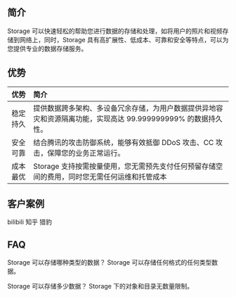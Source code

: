 ## 简介

Storage 可以快速轻松的帮助您进行数据的存储和处理，如将用户的照片和视频存储到网络上，同时，Storage 具有高扩展性、低成本、可靠和安全等特点，可以为您提供专业的数据存储服务。


## 优势

|优势|简介|
|:---:|:---|
|稳定持久|提供数据跨多架构、多设备冗余存储，为用户数据提供异地容灾和资源隔离功能，实现高达 99.999999999% 的数据持久性。|
|安全可靠|结合腾讯的攻击防御系统，能够有效抵御 DDoS 攻击、CC 攻击，保障您的业务正常运行。|
|成本最优|Storage 支持按需按量使用，您无需预先支付任何预留存储空间的费用，同时您无需任何运维和托管成本|



## 客户案例

bilibili 知乎 猎豹



## FAQ

Storage 可以存储哪种类型的数据？
Storage 可以存储任何格式的任何类型数据。

Storage 可以存储多少数据？
Storage 下的对象和目录无数量限制。

